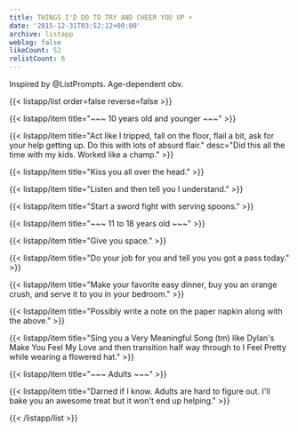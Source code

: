 ```yaml
---
title: THINGS I'D DO TO TRY AND CHEER YOU UP ☀️
date: '2015-12-31T03:52:12+00:00'
archive: listapp
weblog: false
likeCount: 52
relistCount: 6
---
```


Inspired by @ListPrompts. Age-dependent obv.

<!--more-->

{{< listapp/list order=false reverse=false >}}

   {{< listapp/item title="~~~ 10 years old and younger ~~~" >}}

   {{< listapp/item title="Act like I tripped, fall on the floor, flail a bit, ask for your help getting up. Do this with lots of absurd flair."
      desc="Did this all the time with my kids. Worked like a champ." >}}

   {{< listapp/item title="Kiss you all over the head." >}}

   {{< listapp/item title="Listen and then tell you I understand." >}}

   {{< listapp/item title="Start a sword fight with serving spoons." >}}

   {{< listapp/item title="~~~ 11 to 18 years old ~~~" >}}

   {{< listapp/item title="Give you space." >}}

   {{< listapp/item title="Do your job for you and tell you you got a pass today." >}}

   {{< listapp/item title="Make your favorite easy dinner, buy you an orange crush, and serve it to you in your bedroom." >}}

   {{< listapp/item title="Possibly write a note on the paper napkin along with the above." >}}

   {{< listapp/item title="Sing you a Very Meaningful Song (tm) like Dylan's Make You Feel My Love and then transition half way through to I Feel Pretty while wearing a flowered hat." >}}

   {{< listapp/item title="~~~ Adults ~~~" >}}

   {{< listapp/item title="Darned if I know. Adults are hard to figure out. I'll bake you an awesome treat but it won't end up helping." >}}

{{< /listapp/list >}}
